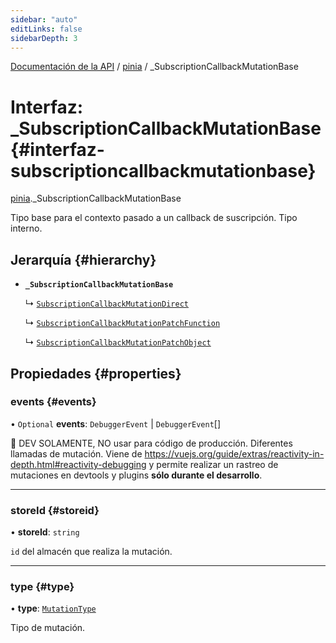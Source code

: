 ```yaml
---
sidebar: "auto"
editLinks: false
sidebarDepth: 3
---
```


[Documentación de la API](../index.md) / [pinia](../modules/pinia.md) / \_SubscriptionCallbackMutationBase

# Interfaz: \_SubscriptionCallbackMutationBase {#interfaz-subscriptioncallbackmutationbase}

[pinia](../modules/pinia.md)._SubscriptionCallbackMutationBase

Tipo base para el contexto pasado a un callback de suscripción. Tipo interno.

## Jerarquía {#hierarchy}

- **`_SubscriptionCallbackMutationBase`**

  ↳ [`SubscriptionCallbackMutationDirect`](pinia.SubscriptionCallbackMutationDirect.md)

  ↳ [`SubscriptionCallbackMutationPatchFunction`](pinia.SubscriptionCallbackMutationPatchFunction.md)

  ↳ [`SubscriptionCallbackMutationPatchObject`](pinia.SubscriptionCallbackMutationPatchObject.md)

## Propiedades {#properties}

### events {#events}

• `Optional` **events**: `DebuggerEvent` \| `DebuggerEvent`[]

🔴 DEV SOLAMENTE, NO usar para código de producción. Diferentes llamadas de mutación. Viene de
https://vuejs.org/guide/extras/reactivity-in-depth.html#reactivity-debugging y permite realizar un rastreo de mutaciones en
devtools y plugins **sólo durante el desarrollo**.
___

### storeId {#storeid}

• **storeId**: `string`

`id` del almacén que realiza la mutación.

___

### type {#type}

• **type**: [`MutationType`](../enums/pinia.MutationType.md)

Tipo de mutación.
